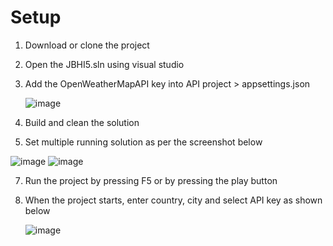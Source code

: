 # Setup

1. Download or clone the project
2. Open the JBHI5.sln using visual studio
3. Add the OpenWeatherMapAPI key into API project > appsettings.json

    ![image](https://github.com/user-attachments/assets/bcbff360-4563-4d9d-93a0-ba23b61e64dd)
4. Build and clean the solution
   
6. Set multiple running solution as per the screenshot below

![image](https://github.com/user-attachments/assets/0937d2f1-8c8e-4962-aa90-ac0e03dbe032)
![image](https://github.com/user-attachments/assets/c226db0b-1709-42d6-b996-396eeb9bb5e4)

7. Run the project by pressing F5 or by pressing the play button
8. When the project starts, enter country, city and select API key as shown below

   ![image](https://github.com/user-attachments/assets/617a97d6-1b6b-44b2-a9f2-55578871998f)
